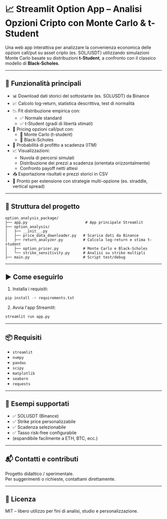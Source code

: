 # 📈 Streamlit Option App – Analisi Opzioni Cripto con Monte Carlo & t-Student

Una web app interattiva per analizzare la convenienza economica delle opzioni call/put su asset cripto (es. SOL/USDT) utilizzando simulazioni Monte Carlo basate su distribuzioni **t-Student**, a confronto con il classico modello di **Black-Scholes**.

---

## 🚀 Funzionalità principali

- 📊 Download dati storici del sottostante (es. SOLUSDT) da Binance
- 📈 Calcolo log-return, statistica descrittiva, test di normalità
- 📉 Fit distribuzione empirica con:
  - ✅ Normale standard
  - ✅ t-Student (gradi di libertà stimati)
- 🧠 Pricing opzioni call/put con:
  - 🎲 Monte Carlo (t-student)
  - 📘 Black-Scholes
- 📌 Probabilità di profitto a scadenza (ITM)
- 📈 Visualizzazioni:
  - Nuvola di percorsi simulati
  - Distribuzione dei prezzi a scadenza (orientata orizzontalmente)
  - Confronto payoff netti attesi
- 📥 Esportazione risultati e prezzi storici in CSV
- 🧪 Pronto per estensione con strategie multi-opzione (es. straddle, vertical spread)

---

## 🧩 Struttura del progetto

```
option_analysis_package/
├── app.py                          # App principale Streamlit
├── option_analysis/
│   ├── __init__.py
│   ├── price_data_downloader.py   # Scarica dati da Binance
│   ├── return_analyzer.py         # Calcola log-return e stima t-student
│   ├── option_pricer.py           # Monte Carlo e Black-Scholes
│   └── strike_sensitivity.py      # Analisi su strike multipli
├── main.py                        # Script test/debug
```

---

## ▶️ Come eseguirlo

1. Installa i requisiti:

```bash
pip install -r requirements.txt
```

2. Avvia l'app Streamlit:

```bash
streamlit run app.py
```

---

## 📦 Requisiti

- `streamlit`
- `numpy`
- `pandas`
- `scipy`
- `matplotlib`
- `seaborn`
- `requests`

---

## 📌 Esempi supportati

- ✅ SOLUSDT (Binance)
- ✅ Strike price personalizzabile
- ✅ Scadenza selezionabile
- ✅ Tasso risk-free configurabile
- (espandibile facilmente a ETH, BTC, ecc.)

---

## 📬 Contatti e contributi

Progetto didattico / sperimentale.  
Per suggerimenti o richieste, contattami direttamente.

---

## 🧠 Licenza

MIT – libero utilizzo per fini di analisi, studio e personalizzazione.

